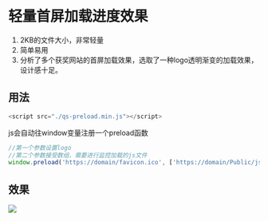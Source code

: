 # 轻量首屏加载进度效果

1. 2KB的文件大小，非常轻量
2. 简单易用
3. 分析了多个获奖网站的首屏加载效果，选取了一种logo透明渐变的加载效果，设计感十足。

## 用法
```javascript
<script src="./qs-preload.min.js"></script>
```

js会自动往window变量注册一个preload函数
```javascript
//第一个参数设置logo
//第二个参数接受数组，需要进行监控加载的js文件
window.preload('https://domain/favicon.ico', ['https://domain/Public/js/main.js', 'https://domain/Public/js/main1.js']);  
```



## 效果



<img src="https://user-images.githubusercontent.com/1665649/131285496-df2db6ee-7f86-4110-9715-cba7ceb070a6.gif" />

